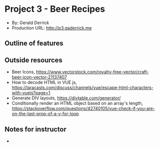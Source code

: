 # Project 3 - Beer Recipes
+ By: Gerald Derrick
+ Production URL: <http://p3.gaderrick.me>

## Outline of features

## Outside resources
+ Beer Icons, https://www.vectorstock.com/royalty-free-vector/craft-beer-icon-vector-21137407
+ How to decode HTML in VUE js, https://laracasts.com/discuss/channels/vue/escape-html-characters-with-vuejs?page=1
+ Generate DIV layouts, https://divtable.com/generator/
+ Conditionally render an HTML object based on an array's length, https://stackoverflow.com/questions/42740105/vue-check-if-you-are-on-the-last-prop-of-a-v-for-loop

## Notes for instructor
+ 